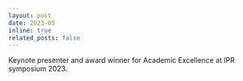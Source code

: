 ```yaml
---
layout: post
date: 2023-05
inline: true
related_posts: false
---
```


Keynote presenter and award winner for Academic Excellence at IPR symposium 2023.
